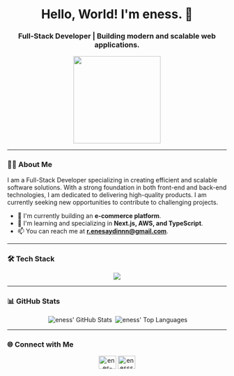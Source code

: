 <h1 align="center">Hello, World! I'm eness. 👋</h1>
<h3 align="center">Full-Stack Developer | Building modern and scalable web applications.</h3>

<p align="center">
  <img src="https://media.giphy.com/media/heIX5HfWgEYlW/giphy.gif" width="200">
</p>

---

### 👨‍💻 About Me

I am a Full-Stack Developer specializing in creating efficient and scalable software solutions. With a strong foundation in both front-end and back-end technologies, I am dedicated to delivering high-quality products. I am currently seeking new opportunities to contribute to challenging projects.

- 🚀 I'm currently building an **e-commerce platform**.
- 🌱 I'm learning and specializing in **Next.js, AWS, and TypeScript**.
- 📫 You can reach me at **r.enesaydinnn@gmail.com**.

---

### 🛠️ Tech Stack

<p align="center">
  <a href="https://skillicons.dev">
    <img src="https://skillicons.dev/icons?i=html,css,js,ts,react,nodejs,mongodb,mysql,tailwind,docker,git,github,bootstrap,cs,py,linux,bash&perline=9" />
  </a>
</p>

---

### 📊 GitHub Stats

<p align="center">
   <img align="center" src="https://github-readme-stats.vercel.app/api?username=enessaydin0&show_icons=true&locale=en&theme=dark&hide_border=true" alt="eness' GitHub Stats" />
   <img align="center" src="https://github-readme-stats.vercel.app/api/top-langs/?username=enessaydin0&layout=compact&locale=en&theme=dark&hide_border=true" alt="eness' Top Languages" />
</p>

---

### 🌐 Connect with Me

<p align="center">
<a href="https://www.linkedin.com/in/enes-aydın-252846260/" target="_blank"><img align="center" src="https://raw.githubusercontent.com/rahuldkjain/github-profile-readme-generator/master/src/images/icons/Social/linked-in-alt.svg" alt="enes-aydın-252846260" height="30" width="40" /></a>
<a href="https://x.com/enesssaydin0" target="_blank"><img align="center" src="https://raw.githubusercontent.com/rahuldkjain/github-profile-readme-generator/master/src/images/icons/Social/twitter.svg" alt="enesssaydin0" height="30" width="40" /></a>
</p>
